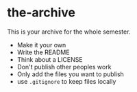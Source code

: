 # the-archive

This is your archive for the whole semester.

- Make it your own
- Write the README
- Think about a LICENSE
- Don't publish other peoples work
- Only add the files you want to publish
- use `.gitignore` to keep files locally
